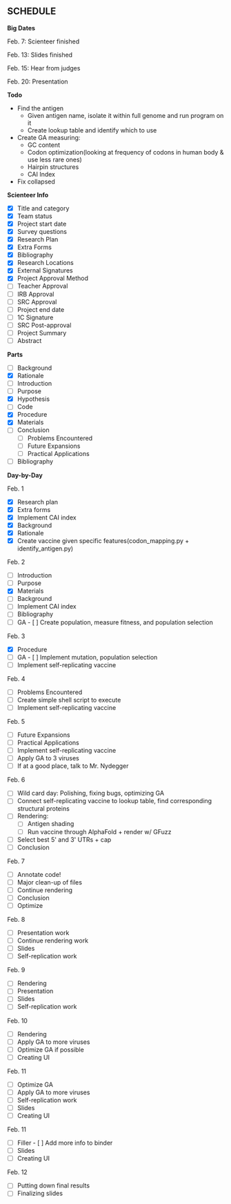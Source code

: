 SCHEDULE
---------
**Big Dates**

Feb. 7: Scienteer finished

Feb. 13: Slides finished

Feb. 15: Hear from judges

Feb. 20: Presentation


**Todo**
- Find the antigen
  - Given antigen name, isolate it within full genome and run program on it
  - Create lookup table and identify which to use
- Create GA measuring:
  - GC content
  - Codon optimization(looking at frequency of codons in human body & use less rare ones)
  - Hairpin structures
  - CAI Index
- Fix collapsed

**Scienteer Info**
- [x] Title and category
- [x] Team status
- [x] Project start date
- [x] Survey questions
- [x] Research Plan
- [x] Extra Forms
- [x] Bibliography
- [x] Research Locations
- [x] External Signatures
- [x] Project Approval Method
- [ ] Teacher Approval
- [ ] IRB Approval
- [ ] SRC Approval
- [ ] Project end date
- [ ] 1C Signature
- [ ] SRC Post-approval
- [ ] Project Summary
- [ ] Abstract

**Parts**
- [ ] Background
- [x] Rationale
- [ ] Introduction
- [ ] Purpose
- [x] Hypothesis
- [ ] Code
- [x] Procedure
- [x] Materials
- [ ] Conclusion
  - [ ] Problems Encountered
  - [ ] Future Expansions
  - [ ] Practical Applications
- [ ] Bibliography

**Day-by-Day**

Feb. 1
- [x] Research plan
- [x] Extra forms
- [x] Implement CAI index
- [x] Background
- [x] Rationale
- [x] Create vaccine given specific features(codon_mapping.py + identify_antigen.py)

Feb. 2
- [ ] Introduction
- [ ] Purpose
- [x] Materials
- [ ] Background
- [ ] Implement CAI index
- [ ] Bibliography
- [ ] GA - [ ] Create population, measure fitness, and population selection

Feb. 3
- [x] Procedure
- [ ] GA - [ ] Implement mutation, population selection
- [ ] Implement self-replicating vaccine

Feb. 4
- [ ] Problems Encountered
- [ ] Create simple shell script to execute
- [ ] Implement self-replicating vaccine

Feb. 5
- [ ] Future Expansions
- [ ] Practical Applications
- [ ] Implement self-replicating vaccine
- [ ] Apply GA to 3 viruses
- [ ] If at a good place, talk to Mr. Nydegger

Feb. 6
- [ ] Wild card day: Polishing, fixing bugs, optimizing GA
- [ ] Connect self-replicating vaccine to lookup table, find corresponding structural proteins
- [ ] Rendering:
  - [ ] Antigen shading
  - [ ] Run vaccine through AlphaFold + render w/ GFuzz
- [ ] Select best 5' and 3' UTRs + cap
- [ ] Conclusion

Feb. 7
- [ ] Annotate code!
- [ ] Major clean-up of files
- [ ] Continue rendering
- [ ] Conclusion
- [ ] Optimize

Feb. 8
- [ ] Presentation work
- [ ] Continue rendering work
- [ ] Slides
- [ ] Self-replication work

Feb. 9
- [ ] Rendering
- [ ] Presentation
- [ ] Slides
- [ ] Self-replication work

Feb. 10
- [ ] Rendering
- [ ] Apply GA to more viruses
- [ ] Optimize GA if possible
- [ ] Creating UI

Feb. 11
- [ ] Optimize GA
- [ ] Apply GA to more viruses
- [ ] Self-replication work
- [ ] Slides
- [ ] Creating UI

Feb. 11
- [ ] Filler - [ ] Add more info to binder
- [ ] Slides
- [ ] Creating UI

Feb. 12
- [ ] Putting down final results
- [ ] Finalizing slides